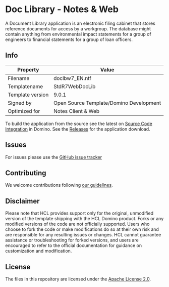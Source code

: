 # Doc Library - Notes & Web 
A Document Library application is an electronic filing cabinet that stores reference documents for access by a workgroup.  The database might contain anything from environmental impact statements for a group of engineers to financial statements for a group of loan officers.

## Info

Property | Value
---|---
Filename | doclbw7_EN.ntf
Templatename | StdR7WebDocLib
Template version | 9.0.1
Signed by | Open Source Template/Domino Development
Optimized for | Notes Client & Web


To build the application from the source see the latest on [Source Code Integration](https://help.hcltechsw.com/dom_designer/14.0.0/basic/wn_sourcecodeutilitytool.html) in Domino. See the [Releases](https://github.com/HCL-TECH-SOFTWARE/domino-doclibrary.ntf/releases) for the application download.

## Issues
For issues please use the [GitHub issue tracker](https://github.com/HCL-TECH-SOFTWARE/domino-doclibrary.ntf/issues)

## Contributing
We welcome contributions following [our guidelines](CONTRIBUTING.md).

## Disclaimer
Please note that HCL provides support only for the original, unmodified version of the template shipping with the HCL Domino product. Forks or any modified versions of the code are not officially supported. Users who choose to fork the code or make modifications do so at their own risk and are responsible for any resulting issues or changes. HCL cannot guarantee assistance or troubleshooting for forked versions, and users are encouraged to refer to the official documentation for guidance on customization and modification.

## License
The files in this repository are licensed under the [Apache License 2.0](https://www.apache.org/licenses/LICENSE-2.0.html).

